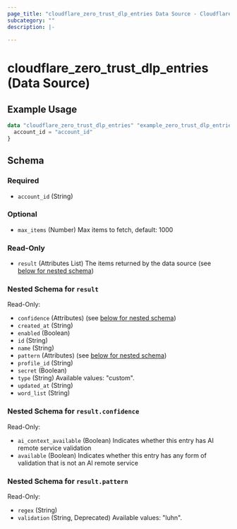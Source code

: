 ```yaml
---
page_title: "cloudflare_zero_trust_dlp_entries Data Source - Cloudflare"
subcategory: ""
description: |-
  
---
```


# cloudflare_zero_trust_dlp_entries (Data Source)



## Example Usage

```terraform
data "cloudflare_zero_trust_dlp_entries" "example_zero_trust_dlp_entries" {
  account_id = "account_id"
}
```

<!-- schema generated by tfplugindocs -->
## Schema

### Required

- `account_id` (String)

### Optional

- `max_items` (Number) Max items to fetch, default: 1000

### Read-Only

- `result` (Attributes List) The items returned by the data source (see [below for nested schema](#nestedatt--result))

<a id="nestedatt--result"></a>
### Nested Schema for `result`

Read-Only:

- `confidence` (Attributes) (see [below for nested schema](#nestedatt--result--confidence))
- `created_at` (String)
- `enabled` (Boolean)
- `id` (String)
- `name` (String)
- `pattern` (Attributes) (see [below for nested schema](#nestedatt--result--pattern))
- `profile_id` (String)
- `secret` (Boolean)
- `type` (String) Available values: "custom".
- `updated_at` (String)
- `word_list` (String)

<a id="nestedatt--result--confidence"></a>
### Nested Schema for `result.confidence`

Read-Only:

- `ai_context_available` (Boolean) Indicates whether this entry has AI remote service validation
- `available` (Boolean) Indicates whether this entry has any form of validation that is not an AI remote service


<a id="nestedatt--result--pattern"></a>
### Nested Schema for `result.pattern`

Read-Only:

- `regex` (String)
- `validation` (String, Deprecated) Available values: "luhn".



